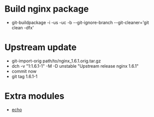 Build nginx package
===================

* git-buildpackage -i -us -uc -b --git-ignore-branch --git-cleaner='git clean -dfx'


Upstream update
===============

* git-import-orig path/to/nginx\_1.6.1.orig.tar.gz
* dch -v "1:1.6.1-1" -M -D unstable "Upstream release nginx 1.6.1"
* commit now
* git tag 1.6.1-1


Extra modules
=============

* [echo](http://wiki.nginx.org/NginxHttpEchoModule)


